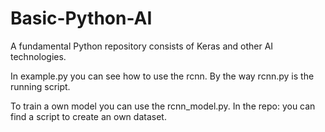 # Basic-Python-AI
A fundamental Python repository consists of Keras and other AI technologies.

In example.py you can see how to use the rcnn. By the way rcnn.py is the running script. 

To train a own model you can use the rcnn_model.py. 
In the repo:  you can find a script to create an own dataset. 
